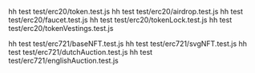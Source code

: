 hh test test/erc20/token.test.js
hh test test/erc20/airdrop.test.js
hh test test/erc20/faucet.test.js
hh test test/erc20/tokenLock.test.js
hh test test/erc20/tokenVestings.test.js

hh test test/erc721/baseNFT.test.js
hh test test/erc721/svgNFT.test.js
hh test test/erc721/dutchAuction.test.js
hh test test/erc721/englishAuction.test.js
